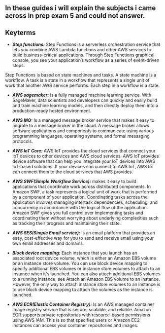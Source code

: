 ## In these guides i will explain the subjects i came across in prep exam 5 and could not answer.


## Keyterms

- ***Step functions:*** Step Functions is a serverless orchestration service that lets you combine AWS Lambda functions and other AWS services to build business-critical applications. Through Step Functions graphical console, you see your application’s workflow as a series of event-driven steps.

Step Functions is based on state machines and tasks. A state machine is a workflow. A task is a state in a workflow that represents a single unit of work that another AWS service performs. Each step in a workflow is a state.

- ***AWS sagemaker:*** Is a fully managed machine learning service. With SageMaker, data scientists and developers can quickly and easily build and train machine learning models, and then directly deploy them into a production-ready hosted environment.

- ***AWS MQ:*** Is a managed message broker service that makes it easy to migrate to a message broker in the cloud. A message broker allows software applications and components to communicate using various programming languages, operating systems, and formal messaging protocols.

- ***AWS IoT Core:*** AWS IoT provides the cloud services that connect your IoT devices to other devices and AWS cloud services. AWS IoT provides device software that can help you integrate your IoT devices into AWS IoT-based solutions. If your devices can connect to AWS IoT, AWS IoT can connect them to the cloud services that AWS provides.

- ***AWS SWF(Simple Workflow Service):*** makes it easy to build applications that coordinate work across distributed components. In Amazon SWF, a task represents a logical unit of work that is performed by a component of your application. Coordinating tasks across the application involves managing intertask dependencies, scheduling, and concurrency in accordance with the logical flow of the application. Amazon SWF gives you full control over implementing tasks and coordinating them without worrying about underlying complexities such as tracking their progress and maintaining their state.

- ***AWS SES(Simple Email service):*** is an email platform that provides an easy, cost-effective way for you to send and receive email using your own email addresses and domains.

- ***Block device mapping:*** Each instance that you launch has an associated root device volume, which is either an Amazon EBS volume or an instance store volume. You can use block device mapping to specify additional EBS volumes or instance store volumes to attach to an instance when it's launched. You can also attach additional EBS volumes to a running instance; see Attach an Amazon EBS volume to an instance. However, the only way to attach instance store volumes to an instance is to use block device mapping to attach the volumes as the instance is launched.

- ***AWS ECR(Elastic Container Registry):*** Is an AWS managed container image registry service that is secure, scalable, and reliable. Amazon ECR supports private repositories with resource-based permissions using AWS IAM. This is so that specified users or Amazon EC2 instances can access your container repositories and images. 
